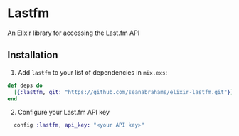 # Lastfm

An Elixir library for accessing the Last.fm API

## Installation

1. Add `lastfm` to your list of dependencies in `mix.exs`:

  ```elixir
  def deps do
    [{:lastfm, git: "https://github.com/seanabrahams/elixir-lastfm.git"}]
  end
  ```

2. Configure your Last.fm API key

  ```elixir
    config :lastfm, api_key: "<your API key>"
  ```
